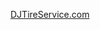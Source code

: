 [DJTireService.com](https://github.com/JonVojtush/DJTireService.com/blob/main/MacBook%20Pro-1713118241104.jpeg)
